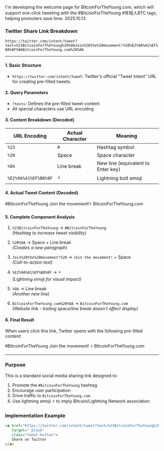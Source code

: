 I'm developing the welcome page for BitcoinForTheYoung.com, which will support one-click tweeting with the #BitcoinForTheYoung #年轻人BTC tags, helping promoters save time. 2025.10.13

### Twitter Share Link Breakdown  
`https://twitter.com/intent/tweet?text=%23BitcoinForTheYoung%20%0AJoin%20the%20movement!%20%E2%9A%A1%EF%B8%8F%0ABitcoinForTheYoung.com%20%0A`

---

#### 1. Basic Structure  
- `https://twitter.com/intent/tweet`: Twitter's official "Tweet Intent" URL for creating pre-filled tweets.

#### 2. Query Parameters  
- `?text=`: Defines the pre-filled tweet content  
- All special characters use URL encoding  

#### 3. Content Breakdown (Decoded)  
| URL Encoding      | Actual Character | Meaning                          |
|-------------------|------------------|----------------------------------|
| `%23`             | `#`             | Hashtag symbol                   |
| `%20`             | Space            | Space character                 |
| `%0A`             | Line break       | New line (equivalent to Enter key) |
| `%E2%9A%A1%EF%B8%8F` | ⚡️            | Lightning bolt emoji             |

#### 4. Actual Tweet Content (Decoded)  

#BitcoinForTheYoung
Join the movement!⚡️
BitcoinForTheYoung.com


#### 5. Complete Component Analysis  
1. `%23BitcoinForTheYoung` → `#BitcoinForTheYoung`  
   *(Hashtag to increase tweet visibility)*  

2. `%20%0A` → Space + Line break  
   *(Creates a new paragraph)*  

3. `Join%20the%20movement!%20` → `Join the movement!` + Space  
   *(Call-to-action text)*  

4. `%E2%9A%A1%EF%B8%8F` → ⚡️  
   *(Lightning emoji for visual impact)*  

5. `%0A` → Line break  
   *(Another new line)*  

6. `BitcoinForTheYoung.com%20%0A` → `BitcoinForTheYoung.com`  
   *(Website link - trailing space/line break doesn't affect display)*  

#### 6. Final Result  
When users click this link, Twitter opens with the following pre-filled content:  

#BitcoinForTheYoung
Join the movement! ⚡️
BitcoinForTheYoung.com


---

### Purpose  
This is a standard social media sharing link designed to:  
1. Promote the `#BitcoinForTheYoung` hashtag  
2. Encourage user participation  
3. Drive traffic to `BitcoinForTheYoung.com`  
4. Use lightning emoji ⚡️ to imply Bitcoin/Lightning Network association  

### Implementation Example  
```html
<a href="https://twitter.com/intent/tweet?text=%23BitcoinForTheYoung%20%0AJoin%20the%20movement!%20%E2%9A%A1%EF%B8%8F%0ABitcoinForTheYoung.com%20%0A"
   target="_blank"
   class="tweet-button">
   Share on Twitter
</a>
